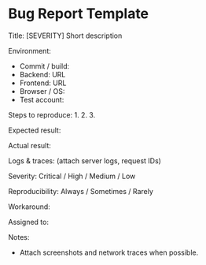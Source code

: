 # Bug Report Template

Title: [SEVERITY] Short description

Environment:
- Commit / build: <commit sha or build version>
- Backend: URL
- Frontend: URL
- Browser / OS:
- Test account:

Steps to reproduce:
1.
2.
3.

Expected result:

Actual result:

Logs & traces: (attach server logs, request IDs)

Severity: Critical / High / Medium / Low

Reproducibility: Always / Sometimes / Rarely

Workaround:

Assigned to:

Notes:
- Attach screenshots and network traces when possible.